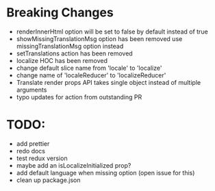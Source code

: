 # Breaking Changes
* renderInnerHtml option will be set to false by default instead of true
* showMissingTranslationMsg option has been removed use missingTranslationMsg option instead
* setTranslations action has been removed
* localize HOC has been removed
* change default slice name from 'locale' to 'localize'
* change name of 'localeReducer' to 'localizeReducer'
* Translate render props API takes single object instead of multiple arguments
* typo updates for action from outstanding PR

# TODO:
* add prettier
* redo docs
* test redux version
* maybe add an isLocalizeInitialized prop? 
* add default language when missing option (open issue for this)
* clean up package.json



